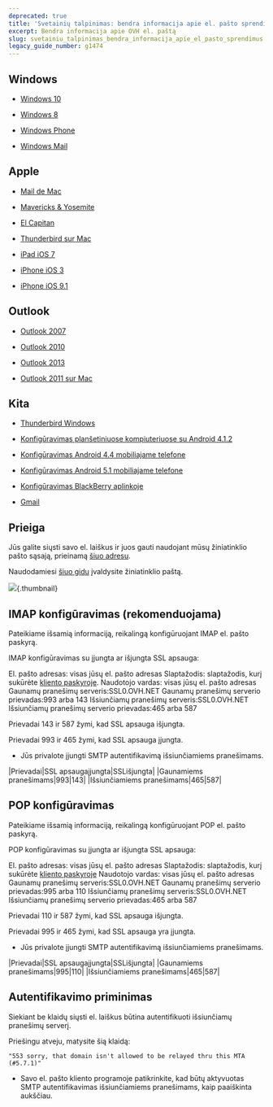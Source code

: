 ```yaml
---
deprecated: true
title: 'Svetainių talpinimas: bendra informacija apie el. pašto sprendimus'
excerpt: Bendra informacija apie OVH el. paštą
slug: svetainiu_talpinimas_bendra_informacija_apie_el_pasto_sprendimus
legacy_guide_number: g1474
---
```



## Windows

- [Windows 10](https://www.ovh.lt/g2284.konfiguravimas_windows_10)

- [Windows 8](https://www.ovh.lt/g1281.konfiguravimas-windows-8)

- [Windows Phone](https://www.ovh.lt/g1346.konfiguravimas-windows-phone)

- [Windows Mail](https://www.ovh.lt/g1300.el-pasto-konfiguravimas-windows-mail)




## Apple

- [Mail de Mac](https://www.ovh.lt/g1287.konfiguravimas-mac-mail)

- [Mavericks & Yosemite](https://www.ovh.lt/g1599.mavericks)

- [El Capitan](https://www.ovh.lt/g1965.el-capitan)

- [Thunderbird sur Mac](https://www.ovh.lt/g1911.thunderbird-mac-konfiguravimo-gidas)

- [iPad iOS 7](https://www.ovh.lt/g1348.konfiguravimas-ipad)

- [iPhone iOS 3](https://www.ovh.lt/g1296.konfiguravimas-iphone-ios-3)

- [iPhone iOS 9.1](https://www.ovh.lt/g2004.konfiguravimas-iphone-ios-9-1)




## Outlook

- [Outlook 2007](https://www.ovh.lt/g1298.konfiguravimas-outlook-2007)

- [Outlook 2010](https://www.ovh.lt/g1299.konfiguravimas-outlook-2010)

- [Outlook 2013](https://www.ovh.lt/g1286.konfiguravimas-outlook-2013)

- [Outlook 2011 sur Mac](https://www.ovh.lt/g1345.konfiguravimas-mac-outlook-2011)




## Kita

- [Thunderbird Windows](https://www.ovh.lt/g1297.konfiguravimas-thunderbird)

- [Konfigūravimas planšetiniuose kompiuteriuose su Android 4.1.2](https://www.ovh.lt/g1283.konfiguravimas-android-4-1-2)

- [Konfigūravimas Android 4.4 mobiliajame telefone](https://www.ovh.lt/g1347.konfiguravimas-android-4-4-sistemose)

- [Konfigūravimas Android 5.1 mobiliajame telefone](https://www.ovh.lt/g1912.konfiguravimas-android-5-1)

- [Konfigūravimas BlackBerry aplinkoje](https://www.ovh.lt/g1381.konfiguravimas-blacberry-aplinkoje)

- [Gmail](https://www.ovh.lt/g1408.konfiguravimas-gmail)




## Prieiga
Jūs galite siųsti savo el. laiškus ir juos gauti naudojant mūsų žiniatinklio pašto sąsają, prieinamą [šiuo adresu](http://webmail.ovh.net/).

Naudodamiesi [šiuo gidu](https://www.ovh.lt/g1302.roundcube-naudojimo-gidas) įvaldysite žiniatinklio paštą.

![](images/img_2007.jpg){.thumbnail}


## IMAP konfigūravimas (rekomenduojama)
Pateikiame išsamią informaciją, reikalingą konfigūruojant IMAP el. pašto paskyrą.

IMAP konfigūravimas su įjungta ar išjungta SSL apsauga: 

El. pašto adresas: visas jūsų el. pašto adresas
Slaptažodis: slaptažodis, kurį sukūrėte [kliento paskyroje](https://www.ovh.com/manager/web/login/).
Naudotojo vardas: visas jūsų el. pašto adresas
Gaunamų pranešimų serveris:SSL0.OVH.NET
Gaunamų pranešimų serverio prievadas:993 arba 143
Išsiunčiamų pranešimų serveris:SSL0.OVH.NET
Išsiunčiamų pranešimų serverio prievadas:465 arba 587

Prievadai 143 ir 587 žymi, kad SSL apsauga išjungta.

Prievadai 993 ir 465 žymi, kad SSL apsauga įjungta. 


- Jūs privalote įjungti SMTP autentifikavimą išsiunčiamiems pranešimams.


|Prievadai|SSL apsaugaįjungta|SSLišjungta|
|Gaunamiems pranešimams|993|143|
|Išsiunčiamiems pranešimams|465|587|




## POP konfigūravimas
Pateikiame išsamią informaciją, reikalingą konfigūruojant POP el. pašto paskyrą. 

POP konfigūravimas su įjungta ar išjungta SSL apsauga:

El. pašto adresas: visas jūsų el. pašto adresas
Slaptažodis: slaptažodis, kurį sukūrėte [kliento paskyroje](https://www.ovh.com/manager/web/login/)
Naudotojo vardas: visas jūsų el. pašto adresas
Gaunamų pranešimų serveris:SSL0.OVH.NET
Gaunamų pranešimų serverio prievadas:995 arba 110
Išsiunčiamų pranešimų serveris:SSL0.OVH.NET
Išsiunčiamų pranešimų serverio prievadas:465 arba 587

Prievadai 110 ir 587 žymi, kad SSL apsauga išjungta.

Prievadai 995 ir 465 žymi, kad SSL apsauga yra įjungta. 


- Jūs privalote įjungti SMTP autentifikavimą išsiunčiamiems pranešimams.


|Prievadai|SSL apsaugaįjungta|SSLišjungta|
|Gaunamiems pranešimams|995|110|
|Išsiunčiamiems pranešimams|465|587|




## Autentifikavimo priminimas
Siekiant be klaidų siųsti el. laiškus būtina autentifikuoti išsiunčiamų pranešimų serverį.

Priešingu atveju, matysite šią klaidą:


```
"553 sorry, that domain isn't allowed to be relayed thru this MTA (#5.7.1)"
```



- Savo el. pašto kliento programoje patikrinkite, kad būtų aktyvuotas SMTP autentifikavimas išsiunčiamiems pranešimams, kaip paaiškinta aukščiau.



